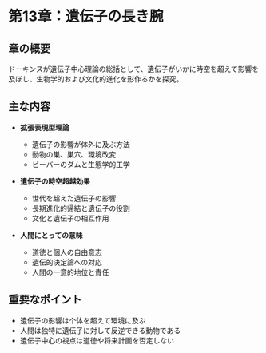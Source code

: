 # 第13章：遺伝子の長き腕

## 章の概要
ドーキンスが遺伝子中心理論の総括として、遺伝子がいかに時空を超えて影響を及ぼし、生物学的および文化的進化を形作るかを探究。

## 主な内容
- **拡張表現型理論**
  - 遺伝子の影響が体外に及ぶ方法
  - 動物の巣、巣穴、環境改変
  - ビーバーのダムと生態学的工学

- **遺伝子の時空超越効果**
  - 世代を超えた遺伝子の影響
  - 長期進化的帰結と遺伝子の役割
  - 文化と遺伝子の相互作用

- **人間にとっての意味**
  - 道徳と個人の自由意志
  - 遺伝的決定論への対応
  - 人間の一意的地位と責任

## 重要なポイント
- 遺伝子の影響は个体を超えて環境に及ぶ
- 人間は独特に遺伝子に対して反逆できる動物である
- 遺伝子中心の視点は道徳や将来計画を否定しない
